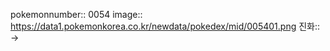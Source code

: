pokemonnumber:: 0054
image:: https://data1.pokemonkorea.co.kr/newdata/pokedex/mid/005401.png
진화:: →
